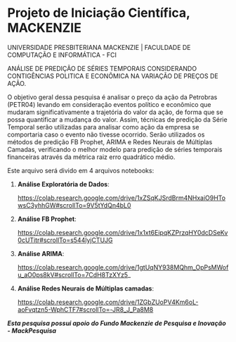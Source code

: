 # Projeto de Iniciação Científica, MACKENZIE

UNIVERSIDADE PRESBITERIANA MACKENZIE | FACULDADE DE COMPUTAÇÃO E INFORMÁTICA - FCI

ANÁLISE DE PREDIÇÃO DE SÉRIES TEMPORAIS CONSIDERANDO CONTIGÊNCIAS POLITICA E ECONÔMICA NA VARIAÇÃO DE PREÇOS DE AÇÃO.

O objetivo geral dessa pesquisa é analisar o preço da ação da Petrobras (PETR04) levando em consideração eventos político e econômico que mudaram significativamente a trajetória do valor da ação, de forma que se possa quantificar a mudança do valor. Assim, técnicas de predição da Série Temporal serão utilizadas para analisar como ação da empresa se comportaria caso o evento não tivesse ocorrido. Serão utilizados os métodos de predição FB Prophet, ARIMA e Redes Neurais de Múltiplas Camadas, verificando o melhor modelo para predição de séries temporais financeiras através da métrica raiz erro quadrático médio.

Este arquivo será divido em 4 arquivos notebooks:

1. **Análise Exploratória de Dados**:
   
   https://colab.research.google.com/drive/1xZSqKJSrdBrm4NHxaiO9HTowsC3yhhGW#scrollTo=9V5tYdQn4bL0
3. **Análise FB Prophet**:

   https://colab.research.google.com/drive/1x1xt6EipqKZPrzqHY0dcDSeKv0cUTitr#scrollTo=s544lyjCTUJG
5. **Análise ARIMA**:

   https://colab.research.google.com/drive/1gtUqNY938MQhm_OpPsMWofu_aO0ps8kV#scrollTo=7CdH8TzXYz5_
7. **Análise Redes Neurais de Múltiplas camadas**:

   https://colab.research.google.com/drive/1ZGbZUoPV4Km6oL-aoFvqtzn5-WphCTF7#scrollTo=-JR8_J_Pa8M8

***Esta pesquisa possui apoio do Fundo Mackenzie de Pesquisa e Inovação - MackPesquisa***
